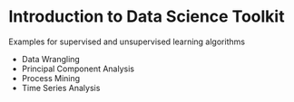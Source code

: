 # Introduction to Data Science Toolkit
Examples for supervised and unsupervised learning algorithms

* Data Wrangling
* Principal Component Analysis
* Process Mining
* Time Series Analysis

